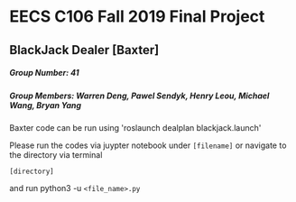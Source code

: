 # EECS C106 Fall 2019 Final Project

## BlackJack Dealer [Baxter]

##### Group Number: 41 <br>
##### Group Members: Warren Deng, Pawel Sendyk, Henry Leou, Michael Wang, Bryan Yang <br>

Baxter code can be run using
'roslaunch dealplan blackjack.launch'

Please run the codes via juypter notebook under 
`[filename]`
or navigate to the directory via terminal

`[directory]`

and run python3 -u `<file_name>.py`
